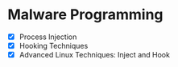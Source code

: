 # Malware Programming

- [X] Process Injection
- [X] Hooking Techniques
- [X] Advanced Linux Techniques: Inject and Hook
